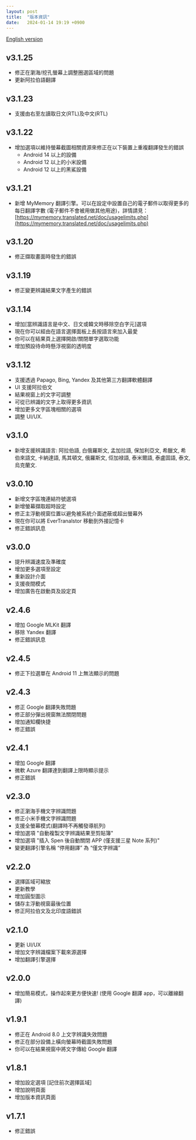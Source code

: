 ```yaml
---
layout: post
title:  "版本資訊"
date:   2024-01-14 19:19 +0900
---
```

[English version](./version_history.html)

## v3.1.25
- 修正在瀏海/挖孔螢幕上調整圈選區域的問題
- 更新阿拉伯語翻譯

## v3.1.23
- 支援由右至左讀取日文(RTL)及中文(RTL)

## v3.1.22
- 增加選項以維持螢幕截圖相關資源來修正在以下裝置上重複翻譯發生的錯誤
  - Android 14 以上的設備
  - Android 12 以上的小米設備
  - Android 12 以上的黑鯊設備

## v3.1.21
- 新增 MyMemory 翻譯引擎。可以在設定中設置自己的電子郵件以取得更多的每日翻譯字數 (電子郵件不會被用做其他用途)，詳情請見：[https://mymemory.translated.net/doc/usagelimits.php](https://mymemory.translated.net/doc/usagelimits.php)

## v3.1.20
- 修正擷取畫面時發生的錯誤

## v3.1.19
- 修正變更辨識結果文字產生的錯誤

## v3.1.14
- 增加[當辨識語言是中文、日文或韓文時移除空白字元]選項
- 現在你可以經由在語言選擇面板上長按語言來加入最愛
- 你可以在結果頁上選擇開啟/關閉單字選取功能
- 增加預設待命時懸浮視窗的透明度

## v3.1.12
- 支援透過 Papago, Bing, Yandex 及其他第三方翻譯軟體翻譯
- UI 支援阿拉伯文
- 結果視窗上的文字可調整
- 可從已辨識的文字上取得更多資訊
- 增加更多文字區塊相關的選項
- 調整 UI/UX.

## v3.1.0
- 新增支援辨識語言: 阿拉伯語, 白俄羅斯文, 孟加拉語, 保加利亞文, 希臘文, 希伯來語文, 卡納達語, 馬其頓文, 俄羅斯文, 佢加禄語, 泰米爾語, 泰盧固語, 泰文, 烏克蘭文.

## v3.0.10
- 新增文字區塊連結符號選項
- 新增螢幕擷取超時設定
- 修正主浮動視窗位置以避免被系統介面遮蔽或超出螢幕外
- 現在你可以將 EverTranalstor 移動到外接記憶卡
- 修正錯誤訊息

## v3.0.0
- 提升辨識速度及準確度
- 增加更多選項至設定
- 重新設計介面
- 支援夜間模式
- 增加廣告在啟動頁及設定頁

## v2.4.6
- 增加 Google MLKit 翻譯
- 移除 Yandex 翻譯
- 修正錯誤訊息

## v2.4.5
- 修正下拉選單在 Android 11 上無法顯示的問題

## v2.4.3
- 修正 Google 翻譯失敗問題
- 修正部分彈出視窗無法關閉問題
- 增加通知欄快捷
- 修正錯誤

## v2.4.1
- 增加 Google 翻譯
- 微軟 Azure 翻譯達到翻譯上限時顯示提示
- 修正錯誤

## v2.3.0
- 修正瀏海手機文字辨識問題
- 修正小米手機文字辨識問題
- 支援全螢幕模式(翻譯時不再觸發導航列)
- 增加選項 "自動複製文字辨識結果至剪貼簿"
- 增加選項 "插入 Spen 後自動關閉 APP (僅支援三星 Note 系列)"
- 變更翻譯引擎名稱 “停用翻譯” 為 “僅文字辨識”

## v2.2.0
- 選擇區域可縮放
- 更新教學
- 增加圓型圖示
- 儲存主浮動視窗最後位置
- 修正阿拉伯文及北印度語錯誤

## v2.1.0
- 更新 UI/UX
- 增加文字辨識檔案下載來源選擇
- 增加翻譯引擎選擇

## v2.0.0
- 增加簡易模式，操作起來更方便快速! (使用 Google 翻譯 app，可以離線翻譯)

## v1.9.1
- 修正在 Android 8.0 上文字辨識失效問題
- 修正在部分設備上橫向螢幕時截圖失敗問題
- 你可以在結果視窗中將文字傳給 Google 翻譯

## v1.8.1
- 增加設定選項 [記住前次選擇區域]
- 增加說明頁面
- 增加版本資訊頁面

## v1.7.1
- 修正錯誤
